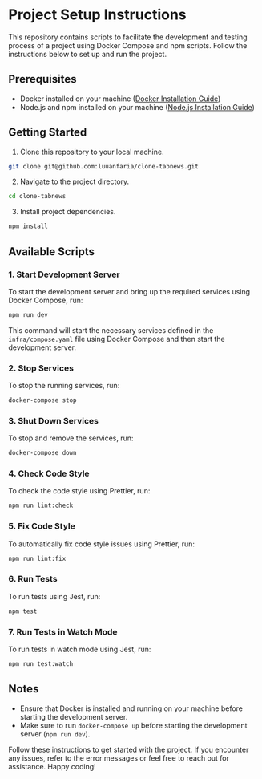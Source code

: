 # Project Setup Instructions

This repository contains scripts to facilitate the development and testing process of a project using Docker Compose and npm scripts. Follow the instructions below to set up and run the project.

## Prerequisites

- Docker installed on your machine ([Docker Installation Guide](https://docs.docker.com/get-docker/))
- Node.js and npm installed on your machine ([Node.js Installation Guide](https://nodejs.org/en/download/))

## Getting Started

1. Clone this repository to your local machine.

```bash
git clone git@github.com:luuanfaria/clone-tabnews.git
```

2. Navigate to the project directory.

```bash
cd clone-tabnews
```

3. Install project dependencies.

```bash
npm install
```

## Available Scripts

### 1. Start Development Server

To start the development server and bring up the required services using Docker Compose, run:

```bash
npm run dev
```

This command will start the necessary services defined in the `infra/compose.yaml` file using Docker Compose and then start the development server.

### 2. Stop Services

To stop the running services, run:

```bash
docker-compose stop
```

### 3. Shut Down Services

To stop and remove the services, run:

```bash
docker-compose down
```

### 4. Check Code Style

To check the code style using Prettier, run:

```bash
npm run lint:check
```

### 5. Fix Code Style

To automatically fix code style issues using Prettier, run:

```bash
npm run lint:fix
```

### 6. Run Tests

To run tests using Jest, run:

```bash
npm test
```

### 7. Run Tests in Watch Mode

To run tests in watch mode using Jest, run:

```bash
npm run test:watch
```

## Notes

- Ensure that Docker is installed and running on your machine before starting the development server.
- Make sure to run `docker-compose up` before starting the development server (`npm run dev`).

Follow these instructions to get started with the project. If you encounter any issues, refer to the error messages or feel free to reach out for assistance. Happy coding!
